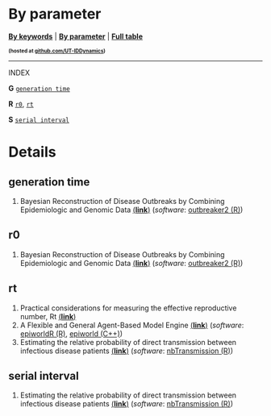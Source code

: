By parameter
================

[**By keywords**](by-keyword.md) \| [**By parameter**](by-parameter.md)
\| [**Full table**](full-table.md)
<p style="font-size:10px;font-weight:bold;">
(hosted at
<a href="https://github.com/UT-IDDynamics/wepidemics" target="_blank">github.com/UT-IDDynamics</a>)
</p>

------------------------------------------------------------------------

INDEX

**G** [`generation time`](#generation-time)

**R** [`r0`](#r0), [`rt`](#rt)

**S** [`serial interval`](#serial-interval)

# Details

## generation time

1.  Bayesian Reconstruction of Disease Outbreaks by Combining
    Epidemiologic and Genomic Data [(**link**)](entries/outbreaker2.md)
    (*software*: [outbreaker2
    (R)](https://CRAN.R-project.org/package=outbreaker2))

## r0

1.  Bayesian Reconstruction of Disease Outbreaks by Combining
    Epidemiologic and Genomic Data [(**link**)](entries/outbreaker2.md)
    (*software*: [outbreaker2
    (R)](https://CRAN.R-project.org/package=outbreaker2))

## rt

1.  Practical considerations for measuring the effective reproductive
    number, Rt [(**link**)](entries/effective-rep-number.md)
2.  A Flexible and General Agent-Based Model Engine
    [(**link**)](entries/epiworld.md) (*software*: [epiworldR
    (R)](https://github.com/UofUEpi/epiworldR), [epiworld
    (C++)](https://github.com/UofUEpi/epiworld))
3.  Estimating the relative probability of direct transmission between
    infectious disease patients [(**link**)](entries/nbTransmission.md)
    (*software*: [nbTransmission
    (R)](https://CRAN.R-project.org/package=nbTransmission))

## serial interval

1.  Estimating the relative probability of direct transmission between
    infectious disease patients [(**link**)](entries/nbTransmission.md)
    (*software*: [nbTransmission
    (R)](https://CRAN.R-project.org/package=nbTransmission))
